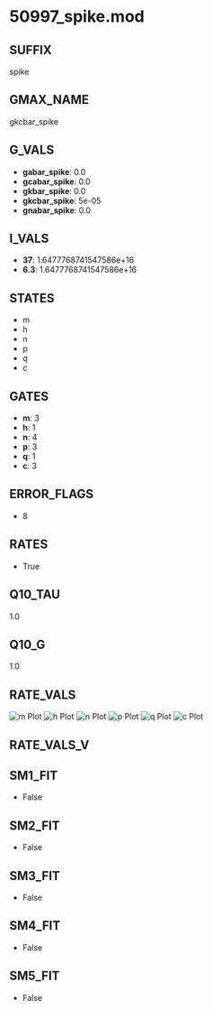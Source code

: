 # 50997_spike.mod

## SUFFIX

spike

## GMAX_NAME

gkcbar_spike

## G_VALS

- **gabar_spike**: 0.0
- **gcabar_spike**: 0.0
- **gkbar_spike**: 0.0
- **gkcbar_spike**: 5e-05
- **gnabar_spike**: 0.0

## I_VALS

- **37**: 1.6477768741547586e+16
- **6.3**: 1.6477768741547586e+16

## STATES

- m
- h
- n
- p
- q
- c

## GATES

- **m**: 3
- **h**: 1
- **n**: 4
- **p**: 3
- **q**: 1
- **c**: 3

## ERROR_FLAGS

- 8

## RATES

- True

## Q10_TAU

1.0

## Q10_G

1.0

## RATE_VALS

![m Plot](/Users/pbozelos/Dropbox/icg-Chai-Panos/supermodels/output_markdown_files/KCa/50997_spike.mod/images/m.png)
![h Plot](/Users/pbozelos/Dropbox/icg-Chai-Panos/supermodels/output_markdown_files/KCa/50997_spike.mod/images/h.png)
![n Plot](/Users/pbozelos/Dropbox/icg-Chai-Panos/supermodels/output_markdown_files/KCa/50997_spike.mod/images/n.png)
![p Plot](/Users/pbozelos/Dropbox/icg-Chai-Panos/supermodels/output_markdown_files/KCa/50997_spike.mod/images/p.png)
![q Plot](/Users/pbozelos/Dropbox/icg-Chai-Panos/supermodels/output_markdown_files/KCa/50997_spike.mod/images/q.png)
![c Plot](/Users/pbozelos/Dropbox/icg-Chai-Panos/supermodels/output_markdown_files/KCa/50997_spike.mod/images/c.png)

## RATE_VALS_V

## SM1_FIT

- False

## SM2_FIT

- False

## SM3_FIT

- False

## SM4_FIT

- False

## SM5_FIT

- False

